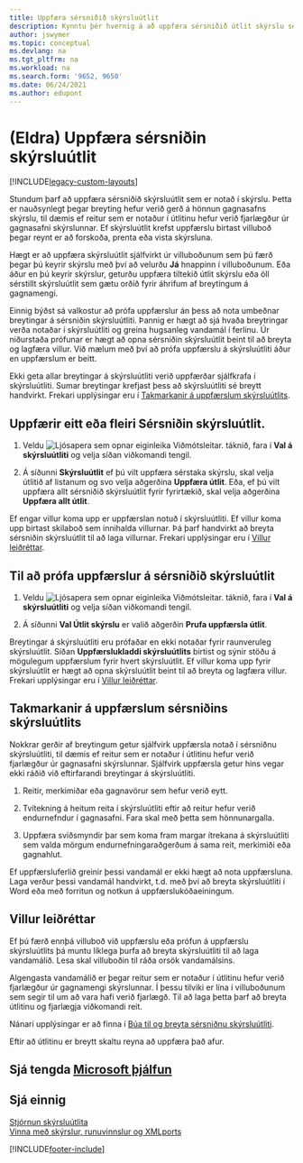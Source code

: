 ```yaml
---
title: Uppfæra sérsniðið skýrsluútlit
description: Kynntu þér hvernig á að uppfæra sérsniðið útlit skýrslu sem notað er í skýrslu þegar breytingar verða á hönnun á gagnasafni skýrslunnar sem dæmi.
author: jswymer
ms.topic: conceptual
ms.devlang: na
ms.tgt_pltfrm: na
ms.workload: na
ms.search.form: '9652, 9650'
ms.date: 06/24/2021
ms.author: edupont
---
```

# <a name="legacy-update-custom-report-layouts" />(Eldra) Uppfæra sérsniðin skýrsluútlit

[!INCLUDE[legacy-custom-layouts](includes/legacy-custom-layouts.md)]

Stundum þarf að uppfæra sérsniðið skýrsluútlit sem er notað í skýrslu. Þetta er nauðsynlegt þegar breyting hefur verið gerð á hönnun gagnasafns skýrslu, til dæmis ef reitur sem er notaður í útlitinu hefur verið fjarlægður úr gagnasafni skýrslunnar. Ef skýrsluútlit krefst uppfærslu birtast villuboð þegar reynt er að forskoða, prenta eða vista skýrsluna.  

Hægt er að uppfæra skýrsluútlit sjálfvirkt úr villuboðunum sem þú færð þegar þú keyrir skýrslu með því að velurðu **Já** hnappinn í villuboðunum. Eða áður en þú keyrir skýrslur, geturðu uppfæra tiltekið útlit skýrslu eða öll sérstillt skýrsluútlit sem gætu orðið fyrir áhrifum af breytingum á gagnamengi.  

Einnig býðst sá valkostur að prófa uppfærslur án þess að nota umbeðnar breytingar á sérsniðin skýrsluútliti. Þannig er hægt að sjá hvaða breytringar verða notaðar í skýrsluútliti og greina hugsanleg vandamál í ferlinu. Úr niðurstaða prófunar er hægt að opna sérsniðin skýrsluútlit beint til að breyta og lagfæra villur. Við mælum með því að prófa uppfærslu á skýrsluútliti áður en uppfærslum er beitt.  

Ekki geta allar breytingar á skýrsluútliti verið uppfærðar sjálfkrafa í skýrsluútliti. Sumar breytingar krefjast þess að skýrsluútliti sé breytt handvirkt. Frekari upplýsingar eru í [Takmarkanir á uppfærslum skýrsluútlits](ui-update-report-layouts.md#UpdateLimitations).  

## <a name="to-update-one-or-more-custom-report-layouts" />Uppfærir eitt eða fleiri Sérsniðin skýrsluútlit.

1.  Veldu ![Ljósapera sem opnar eiginleika Viðmótsleitar.](media/ui-search/search_small.png "Segðu mér hvað þú vilt gera") táknið, fara í **Val á skýrsluútliti** og velja síðan viðkomandi tengil.  

2.  Á síðunni **Skýrsluútlit** ef þú vilt uppfæra sérstaka skýrslu, skal velja útlitið af listanum og svo velja aðgerðina **Uppfæra útlit**. Eða, ef þú vilt uppfæra allt sérsniðið skýrsluútlit fyrir fyrirtækið, skal velja aðgerðina **Uppfæra allt útlit**.  

Ef engar villur koma upp er uppfærslan notuð í skýrsluútliti. Ef villur koma upp birtast skilaboð sem innihalda villurnar. Þá þarf handvirkt að breyta sérsniðin skýrsluútlit til að laga villurnar. Frekari upplýsingar eru í [Villur leiðréttar](ui-update-report-layouts.md#FixErrors).  

## <a name="to-test-custom-report-layout-updates" />Til að prófa uppfærslur á sérsniðið skýrsluútlit

1.  Veldu ![Ljósapera sem opnar eiginleika Viðmótsleitar.](media/ui-search/search_small.png "Segðu mér hvað þú vilt gera") táknið, fara í **Val á skýrsluútliti** og velja síðan viðkomandi tengil.  

2.  Á síðunni **Val Útlit skýrslu** er valið aðgerðin **Prufa uppfærsla útlit**.  

 Breytingar á skýrsluútliti eru prófaðar en ekki notaðar fyrir raunveruleg skýrsluútlit. Síðan **Uppfærslukladdi skýrsluútlits** birtist og sýnir stöðu á mögulegum uppfærslum fyrir hvert skýrsluútlit. Ef villur koma upp fyrir skýrsluútlit er hægt að opna skýrsluútlit beint til að breyta og lagfæra villur. Frekari upplýsingar eru í [Villur leiðréttar](ui-update-report-layouts.md#FixErrors).  

## <a name="limitations-of-the-custom-report-layout-update" /><a name="UpdateLimitations"></a> Takmarkanir á uppfærslum sérsniðins skýrsluútlits
 Nokkrar gerðir af breytingum getur sjálfvirk uppfærsla notað í sérsniðnu skýrsluútliti, til dæmis ef reitur sem er notaður í útlitinu hefur verið fjarlægður úr gagnasafni skýrslunnar. Sjálfvirk uppfærsla getur hins vegar ekki ráðið við eftirfarandi breytingar á skýrsluútliti.  

1.  Reitir, merkimiðar eða gagnavörur sem hefur verið eytt.  

2.  Tvítekning á heitum reita í skýrsluútliti eftir að reitur hefur verið endurnefndur í gagnasafni. Fara skal með þetta sem hönnunargalla.  

3.  Uppfæra sviðsmyndir þar sem koma fram margar ítrekana á skýrsluútliti sem valda mörgum endurnefningaraðgerðum á sama reit, merkimiði eða gagnahlut.  

 Ef uppfærsluferlið greinir þessi vandamál er ekki hægt að nota uppfærsluna. Laga verður þessi vandamál handvirkt, t.d. með því að breyta skýrsluútliti í Word eða með forritun og notkun á uppfærslukóðaeiningum.  

## <a name="fixing-errors" /><a name="FixErrors"></a> Villur leiðréttar
 Ef þú færð ennþá villuboð við uppfærslu eða prófun á uppfærslu skýrsluútlits þá muntu líklega þurfa að breyta skýrsluútliti til að laga vandamálið. Lesa skal villuboðin til ráða orsök vandamálsins.  

 Algengasta vandamálið er þegar reitur sem er notaður í útlitinu hefur verið fjarlægður úr gagnamengi skýrslunnar. Í þessu tilviki er lína í villuboðunum sem segir til um að vara hafi verið fjarlægð. Til að laga þetta þarf að breyta útlitinu og fjarlægja viðkomandi reit.  

 Nánari upplýsingar er að finna í [Búa til og breyta sérsniðnu skýrsluútliti](ui-how-create-custom-report-layout.md#ModifyCustomLayout).  

Eftir að útlitinu er breytt skaltu reyna að uppfæra það afur.  

## <a name="see-related-microsoft-training" />Sjá tengda [Microsoft þjálfun](/training/modules/change-documents-dynamics-365-business-central/index)

## <a name="see-also" />Sjá einnig
 [Stjórnun skýrsluútlita](ui-manage-report-layouts.md)  
 [Vinna með skýrslur, runuvinnslur og XMLports](ui-work-report.md)  


[!INCLUDE[footer-include](includes/footer-banner.md)]
